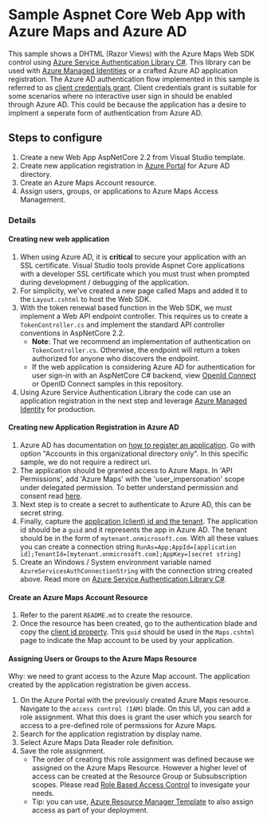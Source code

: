 # Sample Aspnet Core Web App with Azure Maps and Azure AD

This sample shows a DHTML (Razor Views) with the Azure Maps Web SDK control using [Azure Service Authentication Library C#](https://docs.microsoft.com/en-us/azure/key-vault/service-to-service-authentication). This library can be used with [Azure Managed Identities](https://docs.microsoft.com/en-us/azure/active-directory/managed-identities-azure-resources/overview) or a crafted Azure AD application registration. The Azure AD authentication flow implemented in this sample is referred to as [client credentials grant](https://docs.microsoft.com/en-us/azure/active-directory/develop/v1-oauth2-client-creds-grant-flow).
 Client credentials grant is suitable for some scenarios where no interactive user sign in should be enabled through Azure AD. This could be because the application has a desire to implment a seperate form of authentication from Azure AD.

## Steps to configure

1. Create a new Web App AspNetCore 2.2 from Visual Studio template.
2. Create new application registration in [Azure Portal](https://portal.azure.com/) for Azure AD directory.
3. Create an Azure Maps Account resource.
4. Assign users, groups, or applications to Azure Maps Access Management.

### Details

#### Creating new web application

1. When using Azure AD, it is **critical** to secure your application with an SSL certificate. Visual Studio tools provide Aspnet Core applications with a developer SSL certificate which you must trust when prompted during development / debugging of the application.
2. For simplicity, we've created a new page called Maps and added it to the `Layout.cshtml` to host the Web SDK.
3. With the token renewal based function in the Web SDK, we must implement a Web API endpoint controller. This requires us to create a `TokenController.cs` and implement the standard API controller conventions in AspNetCore 2.2.
    - **Note**: That we recommend an implementation of authentication on `TokenController.cs`. Otherwise, the endpoint will return a token authorized for anyone who discovers the endpoint.
    - If the web application is considering Azure AD for authentication for user sign-in with an AspNetCore C# backend, view [OpenId Connect](https://docs.microsoft.com/en-us/azure/active-directory/develop/v1-protocols-openid-connect-code) or OpenID Connect samples in this repository.
4. Using Azure Service Authentication Library the code can use an application registration in the next step and leverage [Azure Managed Identity](https://docs.microsoft.com/en-us/azure/active-directory/managed-identities-azure-resources/overview) for production.

#### Creating new Application Registration in Azure AD

1. Azure AD has documentation on [how to register an application](https://docs.microsoft.com/en-us/azure/active-directory/develop/quickstart-register-app). Go with option "Accounts in this organizational directory only". In this specific sample, we do not require a redirect uri.
2. The application should be granted access to Azure Maps. In 'API Permissions', add 'Azure Maps' with the 'user_impersonation' scope under delegated permission. To better understand permission and consent read [here](https://docs.microsoft.com/en-us/azure/active-directory/develop/v1-permissions-and-consent).
3. Next step is to create a secret to authenticate to Azure AD, this can be secret string.
4. Finally, capture the [application (client) id and the tenant](https://docs.microsoft.com/en-us/azure/active-directory/develop/app-registrations-training-guide#new-ui). The application id should be a `guid` and it represents the app in Azure AD. The tenant should be in the form of `mytenant.onmicrosoft.com`. With all these values you can create a connection string `RunAs=App;AppId=[application id];TenantId=[mytenant.onmicrosoft.com];AppKey=[secret string]`
5. Create an Windows / System environment variable named `AzureServicesAuthConnectionString` with the connection string created above. Read more on [Azure Service Authentication Library C#](https://docs.microsoft.com/en-us/azure/key-vault/service-to-service-authentication).

#### Create an Azure Maps Account Resource

1. Refer to the parent `README.md` to create the resource.
2. Once the resource has been created, go to the authentication blade and copy the [client id property](https://docs.microsoft.com/en-us/azure/azure-maps/how-to-manage-authentication#view-authentication-details). This `guid` should be used in the `Maps.cshtml` page to indicate the Map account to be used by your application.

#### Assigning Users or Groups to the Azure Maps Resource

Why: we need to grant access to the Azure Map account. The application created by the application registration be given access.

1. On the Azure Portal with the previously created Azure Maps resource. Navigate to the `access control (IAM)` blade. On this UI, you can add a role assignment. What this does is grant the user which you search for access to a pre-defined role of permssions for Azure Maps.
2. Search for the application registration by display name.
3. Select Azure Maps Data Reader role definition.
4. Save the role assignment.
   - The order of creating this role assignment was defined because we assigned on the Azure Maps Resource. However a higher level of access can be created at the Resource Group or Subsubscription scopes. Please read [Role Based Access Control](https://docs.microsoft.com/en-us/azure/role-based-access-control/role-definitions#data-operations-example) to invesigate your needs.
   - Tip: you can use, [Azure Resource Manager Template](https://docs.microsoft.com/en-us/azure/role-based-access-control/role-assignments-template) to also assign access as part of your deployment.
